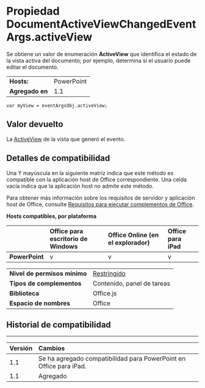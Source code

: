 
# <a name="documentactiveviewchangedeventargs.activeview-property"></a>Propiedad DocumentActiveViewChangedEventArgs.activeView
Se obtiene un valor de enumeración **ActiveView** que identifica el estado de la vista activa del documento; por ejemplo, determina si el usuario puede editar el documento.

|||
|:-----|:-----|
|**Hosts:**|PowerPoint|
|**Agregado en**|1.1|

```
var myView = eventArgsObj.activeView;
```


## <a name="return-value"></a>Valor devuelto

La [ActiveView](../../reference/shared/activeview-enumeration.md) de la vista que generó el evento.


## <a name="support-details"></a>Detalles de compatibilidad


Una Y mayúscula en la siguiente matriz indica que este método es compatible con la aplicación host de Office correspondiente. Una celda vacía indica que la aplicación host no admite este método.

Para obtener más información sobre los requisitos de servidor y aplicación host de Office, consulte [Requisitos para ejecutar complementos de Office](../../docs/overview/requirements-for-running-office-add-ins.md).


**Hosts compatibles, por plataforma**


||**Office para escritorio de Windows**|**Office Online (en el explorador)**|**Office para iPad**|
|:-----|:-----|:-----|:-----|
|**PowerPoint**|v|v|v|

|||
|:-----|:-----|
|**Nivel de permisos mínimo**|[Restringido](../../docs/develop/requesting-permissions-for-api-use-in-content-and-task-pane-add-ins.md)|
|**Tipos de complementos**|Contenido, panel de tareas|
|**Biblioteca**|Office.js|
|**Espacio de nombres**|Office|

## <a name="support-history"></a>Historial de compatibilidad



****


|**Versión**|**Cambios**|
|:-----|:-----|
|1.1|Se ha agregado compatibilidad para PowerPoint en Office para iPad.|
|1.1|Agregado|
